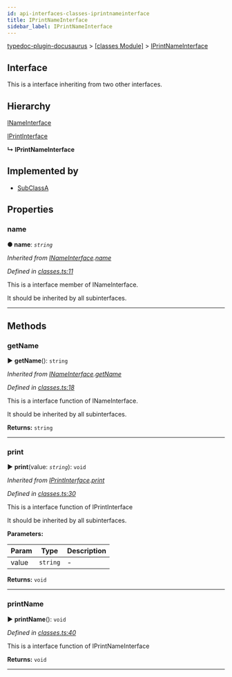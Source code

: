 ```yaml
---
id: api-interfaces-classes-iprintnameinterface
title: IPrintNameInterface
sidebar_label: IPrintNameInterface
---
```


[typedoc-plugin-docusaurus](api-readme.md) > [[classes Module]](api-modules-classes-module.md) > [IPrintNameInterface](api-interfaces-classes-iprintnameinterface.md)



## Interface


This is a interface inheriting from two other interfaces.

## Hierarchy


 [INameInterface](api-interfaces-classes-inameinterface.md)




 [IPrintInterface](api-interfaces-classes-iprintinterface.md)

**↳ IPrintNameInterface**







## Implemented by

* [SubClassA](api-classes-classes-subclassa.md)


## Properties
<a id="name"></a>

###  name

**●  name**:  *`string`* 

*Inherited from [INameInterface](api-interfaces-classes-inameinterface.md).[name](api-interfaces-classes-inameinterface.md#name)*

*Defined in [classes.ts:11](https://github.com/OffGridNetworks/typedoc-plugin-docusaurus/blob/master/tests/src/classes.ts#L11)*



This is a interface member of INameInterface.

It should be inherited by all subinterfaces.




___


## Methods
<a id="getname"></a>

###  getName

► **getName**(): `string`



*Inherited from [INameInterface](api-interfaces-classes-inameinterface.md).[getName](api-interfaces-classes-inameinterface.md#getname)*

*Defined in [classes.ts:18](https://github.com/OffGridNetworks/typedoc-plugin-docusaurus/blob/master/tests/src/classes.ts#L18)*



This is a interface function of INameInterface.

It should be inherited by all subinterfaces.




**Returns:** `string`





___

<a id="print"></a>

###  print

► **print**(value: *`string`*): `void`



*Inherited from [IPrintInterface](api-interfaces-classes-iprintinterface.md).[print](api-interfaces-classes-iprintinterface.md#print)*

*Defined in [classes.ts:30](https://github.com/OffGridNetworks/typedoc-plugin-docusaurus/blob/master/tests/src/classes.ts#L30)*



This is a interface function of IPrintInterface

It should be inherited by all subinterfaces.


**Parameters:**

| Param | Type | Description |
| ------ | ------ | ------ |
| value | `string`   |  - |





**Returns:** `void`





___

<a id="printname"></a>

###  printName

► **printName**(): `void`



*Defined in [classes.ts:40](https://github.com/OffGridNetworks/typedoc-plugin-docusaurus/blob/master/tests/src/classes.ts#L40)*



This is a interface function of IPrintNameInterface




**Returns:** `void`





___


